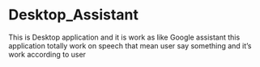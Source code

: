 # Desktop_Assistant
This is Desktop application and it is work as like Google  assistant this application totally work on speech that mean user say something and  it’s work according to user 
